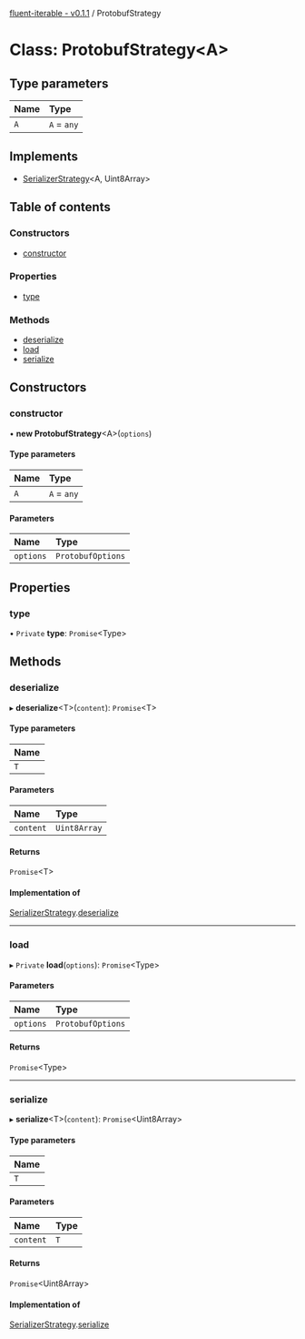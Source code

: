 [fluent-iterable - v0.1.1](../README.md) / ProtobufStrategy

# Class: ProtobufStrategy<A\>

## Type parameters

| Name | Type |
| :------ | :------ |
| `A` | `A` = `any` |

## Implements

- [SerializerStrategy](../interfaces/serializerstrategy.md)<A, Uint8Array\>

## Table of contents

### Constructors

- [constructor](protobufstrategy.md#constructor)

### Properties

- [type](protobufstrategy.md#type)

### Methods

- [deserialize](protobufstrategy.md#deserialize)
- [load](protobufstrategy.md#load)
- [serialize](protobufstrategy.md#serialize)

## Constructors

### constructor

• **new ProtobufStrategy**<A\>(`options`)

#### Type parameters

| Name | Type |
| :------ | :------ |
| `A` | `A` = `any` |

#### Parameters

| Name | Type |
| :------ | :------ |
| `options` | `ProtobufOptions` |

## Properties

### type

• `Private` **type**: `Promise`<Type\>

## Methods

### deserialize

▸ **deserialize**<T\>(`content`): `Promise`<T\>

#### Type parameters

| Name |
| :------ |
| `T` |

#### Parameters

| Name | Type |
| :------ | :------ |
| `content` | `Uint8Array` |

#### Returns

`Promise`<T\>

#### Implementation of

[SerializerStrategy](../interfaces/serializerstrategy.md).[deserialize](../interfaces/serializerstrategy.md#deserialize)

___

### load

▸ `Private` **load**(`options`): `Promise`<Type\>

#### Parameters

| Name | Type |
| :------ | :------ |
| `options` | `ProtobufOptions` |

#### Returns

`Promise`<Type\>

___

### serialize

▸ **serialize**<T\>(`content`): `Promise`<Uint8Array\>

#### Type parameters

| Name |
| :------ |
| `T` |

#### Parameters

| Name | Type |
| :------ | :------ |
| `content` | `T` |

#### Returns

`Promise`<Uint8Array\>

#### Implementation of

[SerializerStrategy](../interfaces/serializerstrategy.md).[serialize](../interfaces/serializerstrategy.md#serialize)

